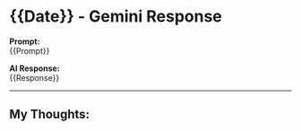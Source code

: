 # {{Date}} - Gemini Response

**Prompt:**  
{{Prompt}}

**AI Response:**  
{{Response}}

---

## My Thoughts:
<!-- Add your reflections here -->
